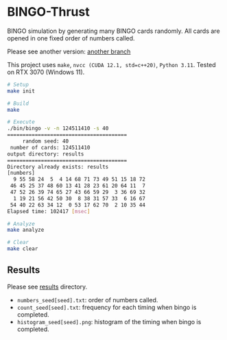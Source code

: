 # BINGO-Thrust

BINGO simulation by generating many BINGO cards randomly. All cards are opened in one fixed order of numbers called.

Please see another version: [another branch](https://github.com/Yuki-Imajuku/BINGO-Thrust/tree/many-numbers-1-card)

This project uses `make`, `nvcc (CUDA 12.1, std=c++20)`, `Python 3.11`.
Tested on RTX 3070 (Windows 11).

```sh
# Setup
make init

# Build
make

# Execute
./bin/bingo -v -n 124511410 -s 40
=======================================
     random seed: 40
 number of cards: 124511410
output directory: results
=======================================
Directory already exists: results
[numbers]
  9 55 58 24  5  4 14 68 71 73 49 51 15 18 72
 46 45 25 37 48 60 13 41 28 23 61 20 64 11  7
 47 52 26 39 74 65 27 43 66 59 29  3 36 69 32
  1 19 21 56 42 50 30  8 38 31 57 33  6 16 67
 54 40 22 63 34 12  0 53 17 62 70  2 10 35 44
Elapsed time: 102417 [msec]

# Analyze
make analyze

# Clear
make clear
```


## Results
Please see [results](./results/) directory.

- `numbers_seed[seed].txt`: order of numbers called.
- `count_seed[seed].txt`: frequency for each timing when bingo is completed.
- `histogram_seed[seed].png`: histogram of the timing when bingo is completed. 
